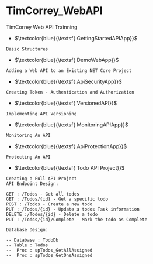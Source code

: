 # TimCorrey_WebAPI
TimCorrey Web API Trainning 

- $\textcolor{blue}{\textsf{ GettingStartedAPIApp}}$
```
Basic Structures
```
- $\textcolor{blue}{\textsf{ DemoWebApp}}$
```
Adding a Web API to an Existing NET Core Project
```
- $\textcolor{blue}{\textsf{ ApiSecurityApp}}$
```
Creating Token - Authentication and Authorization
```
- $\textcolor{blue}{\textsf{ VersionedAPI}}$
```
Implementing API Versioning
```

- $\textcolor{blue}{\textsf{ MonitoringAPIApp}}$
```
Monitoring An API
```
- $\textcolor{blue}{\textsf{ ApiProtectionApp}}$
```
Protecting An API
```


- $\textcolor{blue}{\textsf{ Todo API Project}}$
```
Creating a Full API Project
API Endpoint Design:

GET : /Todos - Get all todos
GET : /Todos/{id} - Get a specific todo
POST : /Todos - Create a new todo
PUT : /Todos/{id} - Update a todos Task information
DELETE :/Todos/{id} - Delete a todo
PUT : /Todos/{id}/Complete - Mark the todo as Complete

Database Design:

-- Database : TodoDb
-- Table : Todos
--  Proc : spTodos_GetAllAssigned
--  Proc : spTodos_GetOneAssigned
```


